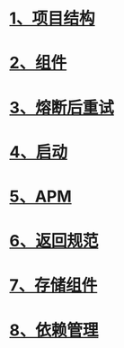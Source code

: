 # [1、项目结构](honeycomb-common-lib/doc/MODULES.md)

# [2、组件](honeycomb-common-lib/doc/ASSEMBLY.md)

# [3、熔断后重试](honeycomb-common-lib/doc/FEIGN-RETRY.md)

# [4、启动](honeycomb-common-lib/doc/STARTUP.md)

# [5、APM](honeycomb-common-lib/doc/SKYWALKING.md)

# [6、返回规范](honeycomb-common-lib/doc/STANDARD_RESULT.md)

# [7、存储组件](honeycomb-storage-starter/README.md)

# [8、依赖管理](honeycomb-hoenycomb-dependencies/README.md)